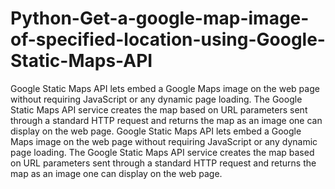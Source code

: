 # Python-Get-a-google-map-image-of-specified-location-using-Google-Static-Maps-API
Google Static Maps API lets embed a Google Maps image on the web page without requiring JavaScript or any dynamic page loading. The Google Static Maps API service creates the map based on URL parameters sent through a standard HTTP request and returns the map as an image one can display on the web page.
Google Static Maps API lets embed a Google Maps image on the web page without requiring JavaScript or any dynamic page loading. The Google Static Maps API service creates the map based on URL parameters sent through a standard HTTP request and returns the map as an image one can display on the web page.
